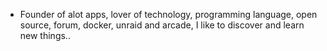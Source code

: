 - Founder of alot apps, lover of technology, programming language, open source, forum, docker, unraid and arcade, I like to discover and learn new things..
  <br>

















































































































































































































































































































































































































































































































































































































































































































































































































































































































































































































































































































































































































































































































































































































































































































































































































































































































































































































































































































































































































































































































































































































































































































































































































































































































































































































































































































































































































































































































































































































































































































































































































































































































































































































































































































































































































































































































































































































































































































































































































































































































































































































































































































































































































































































































































































































































































































































































































































































































































































































































































































































































































































































































































































































































































































































































































































































































































































































































































































































































































































































































































































































































































































































































































































































































































































































































































































































































































































































































































































































































































































































































































































































































































































































































































































































































































































































































































































































































































































































































































































































































































